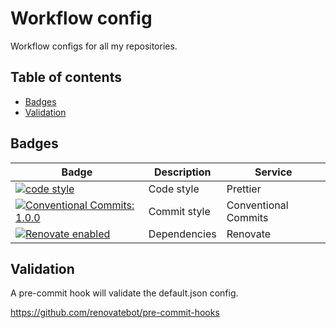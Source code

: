 # Workflow config

Workflow configs for all my repositories.

<!-- markdownlint-disable no-inline-html -->

<a name="toc"></a>

## Table of contents

- [Badges](#badges)
- [Validation](#validation)

## Badges

| Badge | Description | Service |
|---|---|---|
| <a href="https://github.com/prettier/prettier#readme"><img alt="code style" src="https://img.shields.io/badge/code_style-prettier-ff69b4.svg?style=flat-square"></a> | Code style | Prettier |
| <a href="https://conventionalcommits.org"><img alt="Conventional Commits: 1.0.0" src="https://img.shields.io/badge/Conventional%20Commits-1.0.0-yellow.svg?style=flat-square"></a> | Commit style | Conventional Commits |
| <a href="https://renovatebot.com"><img alt="Renovate enabled" src="https://img.shields.io/badge/renovate-enabled-brightgreen.svg?style=flat-square"></a> | Dependencies | Renovate |

## Validation

A pre-commit hook will validate the default.json config.

<https://github.com/renovatebot/pre-commit-hooks>

